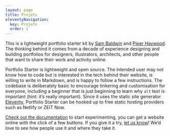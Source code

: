 ```yaml
---
layout: page
title: Projets
eleventyNavigation:
  key: Projets
  order: 1
---
```


This is a lightweight portfolio starter kit by [Sam Baldwin](https://sambaldwin.info) and [Piper Haywood](https://piperhaywood.com). The thinking behind it comes from a decade of experience designing and building portfolios for designers, illustrators, architects, and other people that want to share their work and activity online.

Portfolio Starter is lightweight and open source. The intended user may not know how to code but is interested in the tech behind their website, is willing to write in Markdown, and is happy to follow a few instructions. The codebase is deliberately basic to encourage tinkering and customisation for everyone, including a beginner that is just beginning to learn why `alt` text is important (hint: it’s really important). Since it uses the static site generator [Eleventy](https://www.11ty.dev/), Portfolio Starter can be hooked up to free static hosting providers such as Netlify or ZEIT Now.

[Check out the documentation](https://github.com/sb-ph/portfolio-starter) to start experimenting, you can get a website online with the click of a few buttons. If you give it a try, [let us know](mailto:mail@sb-ph.com)! We’d love to see how people use it and where they take it.
